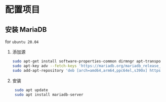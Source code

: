 # 配置项目

## 安装 MariaDB

for `ubuntu 20.04`

1. 添加源
    ```bash
    sudo apt-get install software-properties-common dirmngr apt-transport-https
    sudo apt-key adv --fetch-keys 'https://mariadb.org/mariadb_release_signing_key.asc'
    sudo add-apt-repository 'deb [arch=amd64,arm64,ppc64el,s390x] https://mirrors.aliyun.com/mariadb/repo/10.7/ubuntu focal main'
    ```

2. 安装
   ```bash
    sudo apt update
    sudo apt install mariadb-server
   ```
